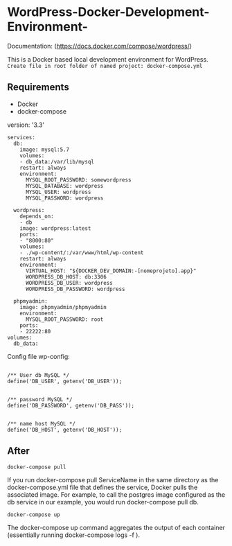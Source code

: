 # WordPress-Docker-Development-Environment-

Documentation: (https://docs.docker.com/compose/wordpress/)

This is a Docker based local development environment for WordPress.
`Create file in root folder of named project: docker-compose.yml`

 ## Requirements
 - Docker
 - docker-compose

version: '3.3'
```
services:
  db:
    image: mysql:5.7
    volumes:
    - db_data:/var/lib/mysql
    restart: always
    environment:
      MYSQL_ROOT_PASSWORD: somewordpress
      MYSQL_DATABASE: wordpress
      MYSQL_USER: wordpress
      MYSQL_PASSWORD: wordpress

  wordpress:
    depends_on:
    - db
    image: wordpress:latest
    ports:
    - "8000:80"
    volumes:
    - ./wp-content/:/var/www/html/wp-content
    restart: always
    environment:
      VIRTUAL_HOST: "${DOCKER_DEV_DOMAIN:-[nomeprojeto].app}"
      WORDPRESS_DB_HOST: db:3306
      WORDPRESS_DB_USER: wordpress
      WORDPRESS_DB_PASSWORD: wordpress

  phpmyadmin:
    image: phpmyadmin/phpmyadmin
    environment:
      MYSQL_ROOT_PASSWORD: root
    ports:
    - 22222:80
volumes:
  db_data: 

```  

Config file wp-config:

```define('DB_NAME', getenv('DB_NAME'));

/** User db MySQL */
define('DB_USER', getenv('DB_USER'));


/** password MySQL */
define('DB_PASSWORD', getenv('DB_PASS'));


/** name host MySQL */
define('DB_HOST', getenv('DB_HOST'));

```

 ## After

`docker-compose pull`

If you run docker-compose pull ServiceName in the same directory as the docker-compose.yml file that defines the service, Docker pulls the associated image. For example, to call the postgres image configured as the db service in our example, you would run docker-compose pull db.

`docker-compose up`

The docker-compose up command aggregates the output of each container (essentially running docker-compose logs -f ). 
